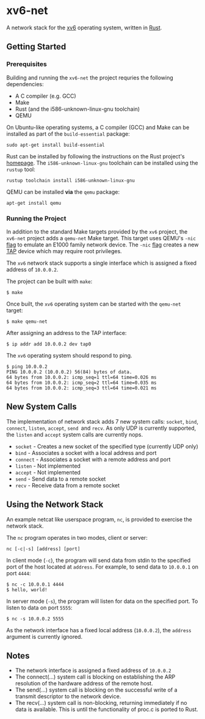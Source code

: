 # xv6-net

A network stack for the [xv6](https://en.wikipedia.org/wiki/Xv6) operating
system, written in [Rust](https://www.rust-lang.org).

## Getting Started

### Prerequisites

Building and running the `xv6-net` the project requries the following dependencies:

- A C compiler (e.g. GCC)
- Make
- Rust (and the i586-unknown-linux-gnu toolchain)
- QEMU

On Ubuntu-like operating systems, a C compiler (GCC) and Make can be installed
as part of the `build-essential` package:

```shell
sudo apt-get install build-essential
```

Rust can be installed by following the instructions on the Rust project's
[homepage](https://www.rust-lang.org/tools/install). The
`i586-unknown-linux-gnu` toolchain can be installed using the `rustup` tool:

```shell
rustup toolchain install i586-unknown-linux-gnu
```

QEMU can be installed **via** the `qemu` package:

```shell
apt-get install qemu
```

### Running the Project

In addition to the standard Make targets provided by the `xv6` project, the
`xv6-net` project adds a `qemu-net` Make target. This target uses QEMU's `-nic`
[flag](https://wiki.qemu.org/Documentation/Networking) to emulate an E1000
family network device. The `-nic`
[flag](https://wiki.qemu.org/Documentation/Networking) creates a new
[TAP](https://en.wikipedia.org/wiki/TUN/TAP) device which may require root
privileges.

The `xv6` network stack supports a single interface which is assigned a fixed
address of `10.0.0.2`.

The project can be built with `make`:

```shell
$ make
```

Once built, the `xv6` operating system can be started with the `qemu-net` target:

```shell
$ make qemu-net
```
After assigning an address to the TAP interface:

```shell
$ ip addr add 10.0.0.2 dev tap0
```

The `xv6` operating system should respond to ping.

```shell
$ ping 10.0.0.2
PING 10.0.0.2 (10.0.0.2) 56(84) bytes of data.
64 bytes from 10.0.0.2: icmp_seq=1 ttl=64 time=0.026 ms
64 bytes from 10.0.0.2: icmp_seq=2 ttl=64 time=0.035 ms
64 bytes from 10.0.0.2: icmp_seq=3 ttl=64 time=0.021 ms
```

## New System Calls

The implementation of network stack adds 7 new system calls: `socket`, `bind`,
`connect`, `listen`, `accept`, `send `and `recv`. As only UDP is currently
supported, the `listen` and `accept` system calls are currently nops.

- `socket` - Creates a new socket of the specified type (currently UDP only)
- `bind` - Associates a socket with a local address and port
- `connect` - Associates a socket with a remote address and port
- `listen` - Not implemented
- `accept` - Not implemented
- `send` - Send data to a remote socket
- `recv` - Receive data from a remote socket

## Using the Network Stack

An example netcat like userspace program, `nc`, is provided to exercise the
network stack.

The `nc` program operates in two modes, client or server:

```shell
nc [-c|-s] [address] [port]
```

In client mode (`-c`), the program will send data from stdin to the specified
port of the host located at `address`. For example, to send data to `10.0.0.1` on port `4444`:

```shell
$ nc -c 10.0.0.1 4444
$ hello, world!
```

In server mode (`-s`), the program will listen for data on the specified port.
To listen to data on port `5555`:

```shell
$ nc -s 10.0.0.2 5555
```

As the network interface has a fixed local address (`10.0.0.2`), the `address`
argument is currently ignored.

## Notes

- The network interface is assigned a fixed address of `10.0.0.2`
- The connect(...) system call is blocking on establishing the ARP resolution
  of the hardware address of the remote host.
- The send(...) system call is blocking on the successful write of a transmit
  descriptor to the network device.
- The recv(...) system call is non-blocking, returning immediately if no data
  is available. This is until the functionality of proc.c is ported to Rust.
